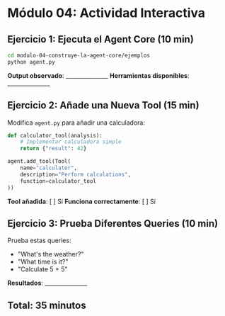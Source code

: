 # Módulo 04: Actividad Interactiva

## Ejercicio 1: Ejecuta el Agent Core (10 min)

```bash
cd modulo-04-construye-la-agent-core/ejemplos
python agent.py
```

**Output observado**: _______________
**Herramientas disponibles**: _______________

## Ejercicio 2: Añade una Nueva Tool (15 min)

Modifica `agent.py` para añadir una calculadora:

```python
def calculator_tool(analysis):
    # Implementar calculadora simple
    return {"result": 42}

agent.add_tool(Tool(
    name="calculator",
    description="Perform calculations",
    function=calculator_tool
))
```

**Tool añadida**: [ ] Sí
**Funciona correctamente**: [ ] Sí

## Ejercicio 3: Prueba Diferentes Queries (10 min)

Prueba estas queries:
- "What's the weather?"
- "What time is it?"
- "Calculate 5 + 5"

**Resultados**: _______________

## Total: 35 minutos
